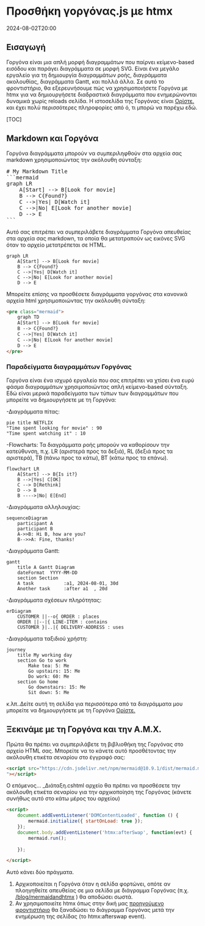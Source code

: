 # Προσθήκη γοργόνας.js με htmx

<!--category-- HTMX, Markdown -->
<datetime class="hidden">2024-08-02T20:00</datetime>

## Εισαγωγή

Γοργόνα είναι μια απλή μορφή διαγραμμάτων που παίρνει κείμενο-based εισόδου και παράγει διαγράμματα σε μορφή SVG. Είναι ένα μεγάλο εργαλείο για τη δημιουργία διαγραμμάτων ροής, διαγράμματα ακολουθίας, διαγράμματα Gantt, και πολλά άλλα. Σε αυτό το φροντιστήριο, θα εξερευνήσουμε πώς να χρησιμοποιήσετε Γοργόνα με htmx για να δημιουργήσετε διαδραστικά διαγράμματα που ενημερώνονται δυναμικά χωρίς reloads σελίδα.
Η ιστοσελίδα της Γοργόνας είναι [Ορίστε.](https://mermaid.js.org/) και έχει πολύ περισσότερες πληροφορίες από ό, τι μπορώ να παρέχω εδώ.

[TOC]

## Markdown και Γοργόνα

Γοργόνα διαγράμματα μπορούν να συμπεριληφθούν στα αρχεία σας markdown χρησιμοποιώντας την ακόλουθη σύνταξη:

<pre>
# My Markdown Title
```mermaid
graph LR
    A[Start] --> B[Look for movie]
    B --> C{Found?}
    C -->|Yes| D[Watch it]
    C -->|No| E[Look for another movie]
    D --> E
```
</pre>
Αυτό σας επιτρέπει να συμπεριλάβετε διαγράμματα Γοργόνα απευθείας στα αρχεία σας markdown, τα οποία θα μετατραπούν ως εικόνες SVG όταν το αρχείο μετατρέπεται σε HTML.

```mermaid
graph LR
    A[Start] --> B[Look for movie]
    B --> C{Found?}
    C -->|Yes| D[Watch it]
    C -->|No| E[Look for another movie]
    D --> E
```

Μπορείτε επίσης να προσθέσετε διαγράμματα γοργόνας στα κανονικά αρχεία html χρησιμοποιώντας την ακόλουθη σύνταξη:

```html
<pre class="mermaid">
    graph TD
    A[Start] --> B[Look for movie]
    B --> C{Found?}
    C -->|Yes| D[Watch it]
    C -->|No| E[Look for another movie]
    D --> E
</pre>
```

### Παραδείγματα διαγραμμάτων Γοργόνας

Γοργόνα είναι ένα ισχυρό εργαλείο που σας επιτρέπει να χτίσει ένα ευρύ φάσμα διαγραμμάτων χρησιμοποιώντας απλή κείμενο-based σύνταξη.
Εδώ είναι μερικά παραδείγματα των τύπων των διαγραμμάτων που μπορείτε να δημιουργήσετε με τη Γοργόνα:

-Διαγράμματα πίτας:

```mermaid
pie title NETFLIX
"Time spent looking for movie" : 90
"Time spent watching it" : 10
```

-Flowcharts:
Τα διαγράμματα ροής μπορούν να καθορίσουν την κατεύθυνση, π.χ. LR (αριστερά προς τα δεξιά), RL (δεξιά προς τα αριστερά), TB (πάνω προς τα κάτω), BT (κάτω προς τα επάνω).

```mermaid
flowchart LR
    A[Start] --> B{Is it?}
    B -->|Yes| C[OK]
    C --> D[Rethink]
    D --> B
    B ---->|No| E[End]
```

-Διαγράμματα αλληλουχίας:

```mermaid
sequenceDiagram 
    participant A
    participant B
    A->>B: Hi B, how are you?
    B-->>A: Fine, thanks!
```

-Διαγράμματα Gantt:

```mermaid
gantt
    title A Gantt Diagram
    dateFormat  YYYY-MM-DD
    section Section
    A task           :a1, 2024-08-01, 30d
    Another task     :after a1  , 20d
```

-Διαγράμματα σχέσεων πληρότητας:

```mermaid
erDiagram
    CUSTOMER ||--o{ ORDER : places
    ORDER ||--|{ LINE-ITEM : contains
    CUSTOMER }|..|{ DELIVERY-ADDRESS : uses
```

-Διαγράμματα ταξιδιού χρήστη:

```mermaid
journey
    title My working day
    section Go to work
        Make tea: 5: Me
        Go upstairs: 15: Me
        Do work: 60: Me
    section Go home
        Go downstairs: 15: Me
        Sit down: 5: Me
```

κ.λπ..Δείτε αυτή τη σελίδα για περισσότερα από τα διαγράμματα μου μπορείτε να δημιουργήσετε με τη Γοργόνα [Ορίστε.](https://mermaid.js.org/syntax/examples.html)

## Ξεκινάμε με τη Γοργόνα και την Α.Μ.Χ.

Πρώτα θα πρέπει να συμπεριλάβετε τη βιβλιοθήκη της Γοργόνας στο αρχείο HTML σας. Μπορείτε να το κάνετε αυτό προσθέτοντας την ακόλουθη ετικέτα σεναρίου στο έγγραφό σας:

```html
<script src="https://cdn.jsdelivr.net/npm/mermaid@10.9.1/dist/mermaid.min.js
"></script>
```

Ο επόμενος... _Διάταξη.cshtml αρχείο θα πρέπει να προσθέσετε την ακόλουθη ετικέτα σεναρίου για την αρχικοποίηση της Γοργόνας (κάνετε συνήθως αυτό στο κάτω μέρος του αρχείου)

```html
<script>
    document.addEventListener('DOMContentLoaded', function () {
        mermaid.initialize({ startOnLoad: true });
    });
    document.body.addEventListener('htmx:afterSwap', function(evt) {
        mermaid.run();
        
    });

</script>
```

Αυτό κάνει δύο πράγματα.

1. Αρχικοποιείται η Γοργόνα όταν η σελίδα φορτώνει, οπότε αν πλοηγηθείτε απευθείας σε μια σελίδα με διάγραμμα Γοργόνας (π.χ. [/blog/mermaidandhtmx](/blog/mermaidandhtmx) ) θα αποδώσει σωστά.
2. Αν χρησιμοποιείτε htmx όπως στην δική μας [προηγούμενο φροντιστήριο](/blog/htmxwithaspnetcore) θα ξαναδώσει το διάγραμμα Γοργόνας μετά την ενημέρωση της σελίδας (το htmx:afterswap event).